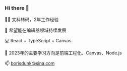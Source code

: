 ### Hi there 👋

👨‍💻 文科转码，2年工作经验

🎨 希望能在编辑器领域持续发展

💻 React + TypeScript + Canvas

🌱 2023年的主要学习方向是前端工程化、Canvas、Node.js

📫 borisdunk@sina.com
